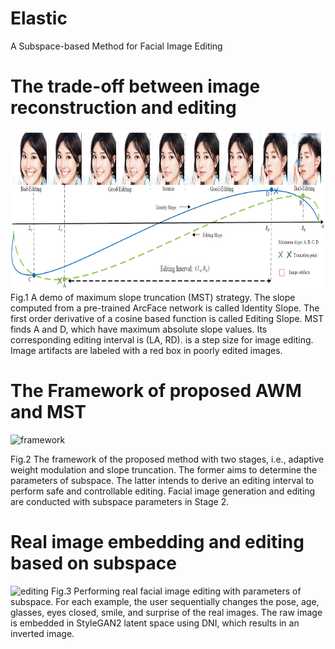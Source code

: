 # Elastic
A Subspace-based Method for Facial Image Editing

# The trade-off between image reconstruction and editing
</div>
<img src="./Elastic/Figs/problems.jpg" width="996" height="256"> 
</div>
Fig.1 A demo of maximum slope truncation (MST) strategy. The slope computed from a pre-trained ArcFace network is called Identity Slope. The first order derivative of a cosine based function is called Editing Slope. MST finds A and D, which have maximum absolute slope values. Its corresponding editing interval is (LA, RD). is a step size for image editing. Image artifacts are labeled with a red box in poorly edited images.

# The Framework of proposed AWM and MST
![framework](https://user-images.githubusercontent.com/28706611/141061650-2cc48cec-66d2-4519-9d08-6e3e7cac1605.jpg)

Fig.2 The framework of the proposed method with two stages, i.e., adaptive weight modulation and slope truncation. The former aims to determine the parameters of subspace. The latter intends to derive an editing interval to perform safe and controllable editing. Facial image generation and editing are conducted with subspace parameters in Stage 2.

# Real image embedding and editing based on subspace
![editing](https://user-images.githubusercontent.com/28706611/141062050-55cb5318-229e-4a5b-b71f-c63147507144.jpg)
Fig.3 Performing real facial image editing with parameters of subspace. For each example, the user sequentially changes the pose, age, glasses, eyes closed, smile, and surprise of the real images. The raw image is embedded in StyleGAN2 latent space using DNI, which results in an inverted image.
